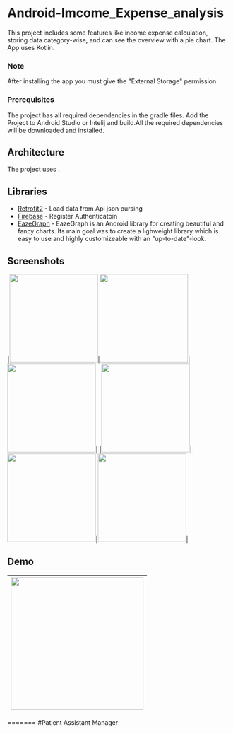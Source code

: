 # Android-Imcome_Expense_analysis


This project includes some features like income expense calculation, storing data 
category-wise, and can see the overview with a pie chart. The App uses Kotlin. 

### Note
After installing the app you must give the "External Storage" permission

### Prerequisites

The project has all required dependencies in the gradle files. 
Add the Project to Android Studio or Intelij and build.All the required dependencies will be downloaded and installed.

## Architecture

The project uses .

## Libraries 

* [Retrofit2](https://riptutorial.com/retrofit2) - Load data from Api json pursing
* [Firebase](https://firebase.google.cn/docs/auth/android/password-auth?hl=EN#kotlin+ktx) - Register Authenticatoin 
* [EazeGraph](https://github.com/blackfizz/EazeGraph) - EazeGraph is an Android library for creating beautiful and fancy charts. Its main goal was to create a lighweight library which is easy to use and highly customizeable with an "up-to-date"-look.



## Screenshots
|<img src="https://i.imgur.com/GwJ0UBc.jpg" width=200/>|<img src="https://i.imgur.com/tWYiWiV.jpg" width=200/>|<img src="https://i.imgur.com/Lo8T8Vj.jpg" width=200/>|
|<img src="https://i.imgur.com/FEpA0WA.jpg" width=200/>|<img src="https://i.imgur.com/msytmta.jpg" width=200/>|<img src="https://i.imgur.com/WRJ8eVt.jpg" width=200/>|

## Demo
|<img src="https://imgur.com/8wL8iAo.gif" width=300/>|
|:----:|
=======
#Patient Assistant Manager
